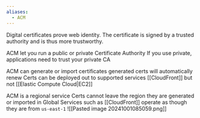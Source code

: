 ```yaml
---
aliases:
  - ACM
---
```

Digital certificates prove web identity. The certificate is signed by a trusted authority and is thus more trustworthy.

ACM let you run a public or private Certificate Authority
	If you use private, applications need to trust your private CA

ACM can generate or import certificates
	generated certs will automatically renew
Certs can be deployed out to supported services
	[[CloudFront]] but not [[Elastic Compute Cloud|EC2]]

ACM is a regional service
	Certs cannot leave the region they are generated or imported in
	Global Services such as [[CloudFront]] operate as though they are from `us-east-1`
![[Pasted image 20241001085059.png]]
